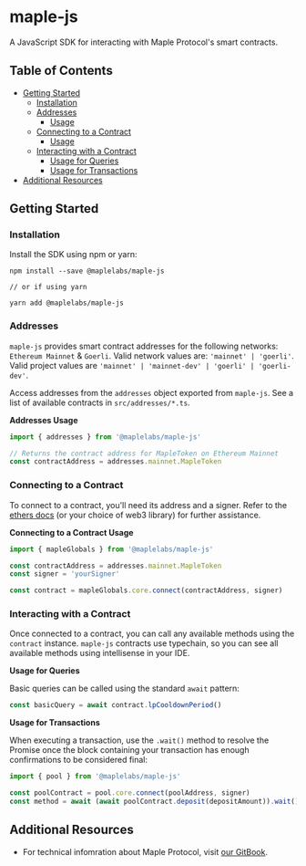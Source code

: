 # maple-js

A JavaScript SDK for interacting with Maple Protocol's smart contracts.

## Table of Contents

- [Getting Started](#getting-started)
  - [Installation](#installation)
  - [Addresses](#addresses)
    - [Usage](#addresses-usage)
  - [Connecting to a Contract](#connecting-to-a-contract)
    - [Usage](#connecting-to-a-contract-usage)
  - [Interacting with a Contract](#interacting-with-a-contract)
    - [Usage for Queries](#usage-for-queries)
    - [Usage for Transactions](#usage-for-transactions)
- [Additional Resources](#additional-resources)

## Getting Started

### Installation

Install the SDK using npm or yarn:

```
npm install --save @maplelabs/maple-js

// or if using yarn

yarn add @maplelabs/maple-js
```

### Addresses

`maple-js` provides smart contract addresses for the following networks: `Ethereum Mainnet` & `Goerli`. Valid network values are: `'mainnet' | 'goerli'`. Valid project values are `'mainnet' | 'mainnet-dev' | 'goerli' | 'goerli-dev'`.

Access addresses from the `addresses` object exported from `maple-js`. See a list of available contracts in `src/addresses/*.ts`.

**Addresses Usage**

```js
import { addresses } from '@maplelabs/maple-js'

// Returns the contract address for MapleToken on Ethereum Mainnet
const contractAddress = addresses.mainnet.MapleToken
```

### Connecting to a Contract

To connect to a contract, you'll need its address and a signer. Refer to the [ethers docs](https://docs.ethers.io/v5/) (or your choice of web3 library) for further assistance.

**Connecting to a Contract Usage**

```js
import { mapleGlobals } from '@maplelabs/maple-js'

const contractAddress = addresses.mainnet.MapleToken
const signer = 'yourSigner'

const contract = mapleGlobals.core.connect(contractAddress, signer)
```

### Interacting with a Contract

Once connected to a contract, you can call any available methods using the `contract` instance. `maple-js` contracts use typechain, so you can see all available methods using intellisense in your IDE.

**Usage for Queries**

Basic queries can be called using the standard `await` pattern:

```js
const basicQuery = await contract.lpCooldownPeriod()
```

**Usage for Transactions**

When executing a transaction, use the `.wait()` method to resolve the Promise once the block containing your transaction has enough confirmations to be considered final:

```js
import { pool } from '@maplelabs/maple-js'

const poolContract = pool.core.connect(poolAddress, signer)
const method = await (await poolContract.deposit(depositAmount)).wait()
```

## Additional Resources

- For technical infomration about Maple Protocol, visit [our GitBook](https://maplefinance.gitbook.io/maple/technical-resources/protocol-overview).
